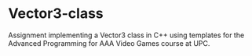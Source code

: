 # Vector3-class
Assignment implementing a Vector3 class in C++ using templates for the Advanced Programming for AAA Video Games course at UPC. 
